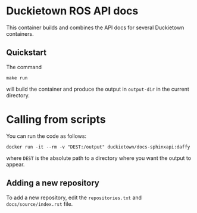 # Duckietown ROS API docs

This container builds and combines the API docs for several Duckietown containers.

## Quickstart

The command 

    make run
    
will build the container and produce the output in `output-dir` in the current directory.

# Calling from scripts

You can run the code as follows:

    docker run -it --rm -v "DEST:/output" duckietown/docs-sphinxapi:daffy
    
where `DEST` is the absolute path to a directory where you want the output to appear.
 

## Adding a new repository


To add a new repository, edit the `repositories.txt` and `docs/source/index.rst` file. 
